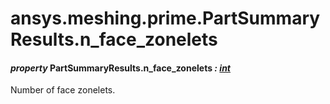 # ansys.meshing.prime.PartSummaryResults.n_face_zonelets

<a id="ansys.meshing.prime.PartSummaryResults.n_face_zonelets"></a>

#### *property* PartSummaryResults.n_face_zonelets *: [int](https://docs.python.org/3.11/library/functions.html#int)*

Number of face zonelets.

<!-- !! processed by numpydoc !! -->
